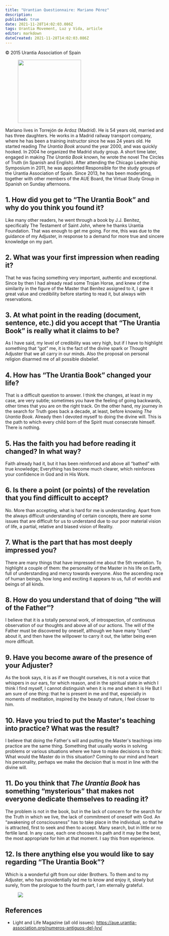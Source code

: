 ```yaml
---
title: "Urantian Questionnaire: Mariano Pérez"
description: 
published: true
date: 2021-11-28T14:02:03.086Z
tags: Urantia Movement, Luz y Vida, article
editor: markdown
dateCreated: 2021-11-28T14:02:03.086Z
---
```


<p class="v-card v-sheet theme--light gray lighten-3 px-2">© 2015 Urantia Association of Spain</p>


<figure id="Figure_1" class="image urantiapedia">
<img src="/image/article/Luz_y_Vida/LyV39/14.jpg" width="200">
</figure>

Mariano lives in Torrejón de Ardoz (Madrid). He is 54 years old, married and has three daughters. He works in a Madrid railway transport company, where he has been a training instructor since he was 24 years old. He started reading _The Urantia Book_ around the year 2000, and was quickly hooked. In 2004 he organized the Madrid study group. A short time later, engaged in making _The Urantia Book_ known, he wrote the novel The Circles of Truth (in Spanish and English). After attending the Chicago Leadership Symposium in 2011, he was appointed Responsible for the study groups of the Urantia Association of Spain. Since 2013, he has been moderating, together with other members of the AUE Board, the Virtual Study Group in Spanish on Sunday afternoons.

## 1. How did you get to “The Urantia Book” and why do you think you found it?

Like many other readers, he went through a book by J.J. Benitez, specifically The Testament of Saint John, where he thanks Urantia Foundation. That was enough to get me going. For me, this was due to the guidance of my Adjuster, in response to a demand for more true and sincere knowledge on my part.

## 2. What was your first impression when reading it?

That he was facing something very important, authentic and exceptional. Since by then I had already read some Trojan Horse, and knew of the similarity in the figure of the Master that Benítez assigned to it, I gave it great value and credibility before starting to read it, but always with reservations.

## 3. At what point in the reading (document, sentence, etc.) did you accept that “The Urantia Book” is really what it claims to be?

As I have said, my level of credibility was very high, but if I have to highlight something that “got” me, it is the fact of the divine spark or Thought Adjuster that we all carry in our minds. Also the proposal on personal religion disarmed me of all possible disbelief.

## 4. How has “The Urantia Book” changed your life?

That is a difficult question to answer. I think the changes, at least in my case, are very subtle; sometimes you have the feeling of going backwards, other times that you are on the right track. On the other hand, my journey in the search for Truth goes back a decade, at least, before knowing _The Urantia Book_. Already then I devoted myself to doing the divine will. This is the path to which every child born of the Spirit must consecrate himself. There is nothing.

## 5. Has the faith you had before reading it changed? In what way?

Faith already had it, but it has been reinforced and above all “bathed” with true knowledge; Everything has become much clearer, which reinforces your confidence in God and in His Work.

## 6. Is there a point (or points) of the revelation that you find difficult to accept?

No. More than accepting, what is hard for me is understanding. Apart from the always difficult understanding of certain concepts, there are some issues that are difficult for us to understand due to our poor material vision of life, a partial, relative and biased vision of Reality.

## 7. What is the part that has most deeply impressed you?

There are many things that have impressed me about the 5th revelation. To highlight a couple of them: the personality of the Master in his life on Earth, full of understanding and mercy towards everyone. Also the ascending race of human beings, how long and exciting it appears to us, full of worlds and beings of all kinds.

## 8. How do you understand that of doing “the will of the Father”?

I believe that it is a totally personal work, of introspection, of continuous observation of our thoughts and above all of our actions. The will of the Father must be discovered by oneself, although we have many “clues” about it, and then have the willpower to carry it out, the latter being even more difficult.

## 9. Have you become aware of the presence of your Adjuster?

As the book says, it is as if we thought ourselves, it is not a voice that whispers in our ears, for which reason, and in the spiritual state in which I think I find myself, I cannot distinguish when it is me and when it is He But I am sure of one thing: that he is present in me and that, especially in moments of meditation, inspired by the beauty of nature, I feel closer to him.

## 10. Have you tried to put the Master's teaching into practice? What was the result?

I believe that doing the Father's will and putting the Master's teachings into practice are the same thing. Something that usually works in solving problems or various situations where we have to make decisions is to think: What would the Master do in this situation? Coming to our mind and heart his personality, perhaps we make the decision that is most in line with the divine will. 

## 11. Do you think that _The Urantia Book_ has something “mysterious” that makes not everyone dedicate themselves to reading it?

The problem is not in the book, but in the lack of concern for the search for the Truth in which we live, the lack of commitment of oneself with God. An “awakening of consciousness” has to take place in the individual, so that he is attracted, first to seek and then to accept. Many search, but in little or no fertile land. In any case, each one chooses his path and it may be the best, the most appropriate for him at that moment. I say this from experience.

## 12. Is there anything else you would like to say regarding “The Urantia Book”?

Which is a wonderful gift from our older Brothers. To them and to my Adjuster, who has providentially led me to know and enjoy it, slowly but surely, from the prologue to the fourth part, I am eternally grateful.

<figure id="Figure_1" class="image urantiapedia">
<img src="/image/article/Luz_y_Vida/LyV39/15.jpg">
</figure>


## References

- Light and Life Magazine (all old issues): https://aue.urantia-association.org/numeros-antiguos-del-lyv/

